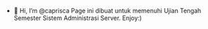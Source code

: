 - 👋 Hi, I’m @caprisca
Page ini dibuat untuk memenuhi Ujian Tengah Semester Sistem Administrasi Server. Enjoy:) 
